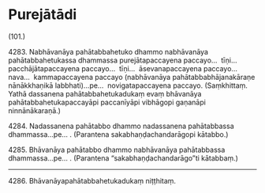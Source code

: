 # Purejātādi

(101.)

4283\. Nabhāvanāya pahātabbahetuko dhammo nabhāvanāya pahātabbahetukassa dhammassa purejātapaccayena paccayo…  tīṇi…  pacchājātapaccayena paccayo…  tīṇi…  āsevanapaccayena paccayo…  nava…  kammapaccayena paccayo (nabhāvanāya pahātabbabhājanakāraṇe nānākkhaṇikā labbhati)…pe…  novigatapaccayena paccayo. (Saṃkhittaṃ. Yathā dassanena pahātabbahetukadukaṃ evaṃ bhāvanāya pahātabbahetukapaccayāpi paccanīyāpi vibhāgopi gaṇanāpi ninnānākaraṇā.)

4284\. Nadassanena pahātabbo dhammo nadassanena pahātabbassa dhammassa…pe… . (Parantena sakabhaṇḍachandarāgopi kātabbo.)

4285\. Bhāvanāya pahātabbo dhammo nabhāvanāya pahātabbassa dhammassa…pe… . (Parantena “sakabhaṇḍachandarāgo”ti kātabbaṃ.)

---

4286\. Bhāvanāyapahātabbahetukadukaṃ niṭṭhitaṃ.
